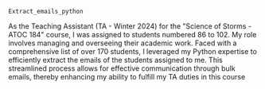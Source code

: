 ` Extract_emails_python `

As the Teaching Assistant (TA - Winter 2024) for the "Science of Storms - ATOC 184" course, I was assigned to students numbered 86 to 102. My role involves managing and overseeing their academic work. Faced with a comprehensive list of over 170 students, I leveraged my Python expertise to efficiently extract the emails of the students assigned to me. This streamlined process allows for effective communication through bulk emails, thereby enhancing my ability to fulfill my TA duties in this course
